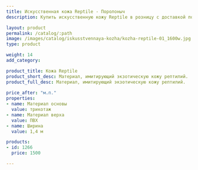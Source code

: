 ```yaml
---
title: Искусственная кожа Reptile - Поролоныч
description: Купить искусственную кожу Reptile в розницу с доставкой по Москве.

layout: product
permalink: /catalog/:path
image: /images/catalog/iskusstvennaya-kozha/kozha-reptile-01_1600w.jpg
type: product

weight: 14
add_category: 

product_title: Кожа Reptile
product_short_desc: Материал, имитирующий экзотическую кожу рептилий.
product_full_desc: Материал, имитирующий экзотическую кожу рептилий.
        
price_after: "м.п."
properties:
- name: Материал основы
  value: трикотаж
- name: Материал верха
  value: ПВХ
- name: Ширина
  value: 1,4 м

products:
- id: 1266
  price: 1500

---
```

